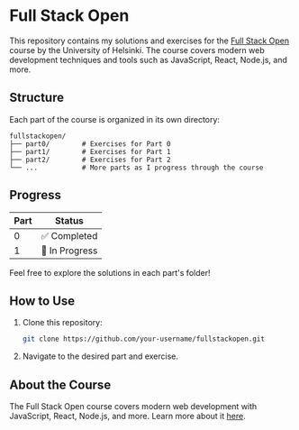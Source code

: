 # Full Stack Open

This repository contains my solutions and exercises for the [Full Stack Open](https://fullstackopen.com/) course by the University of Helsinki. The course covers modern web development techniques and tools such as JavaScript, React, Node.js, and more.

## Structure

Each part of the course is organized in its own directory:

```
fullstackopen/
├── part0/        # Exercises for Part 0
├── part1/        # Exercises for Part 1
├── part2/        # Exercises for Part 2
└── ...           # More parts as I progress through the course
```

## Progress

| Part | Status      |
|------|-------------|
| 0    | ✅ Completed |
| 1    | 🚧 In Progress |

Feel free to explore the solutions in each part's folder!

## How to Use

1. Clone this repository:
   ```bash
   git clone https://github.com/your-username/fullstackopen.git
   ```
2. Navigate to the desired part and exercise.

## About the Course

The Full Stack Open course covers modern web development with JavaScript, React, Node.js, and more. Learn more about it [here](https://fullstackopen.com/).

